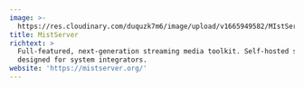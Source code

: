 ```yaml
---
image: >-
  https://res.cloudinary.com/duquzk7m6/image/upload/v1665949582/MIstServer_Logo_v3_zzpkq1.svg
title: MistServer
richtext: >
  Full-featured, next-generation streaming media toolkit. Self-hosted solution
  designed for system integrators.
website: 'https://mistserver.org/'
---
```


